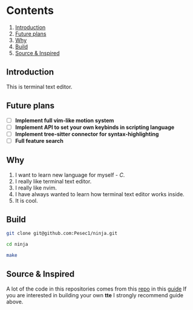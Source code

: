 # Contents

1. [Introduction](#introduction)
2. [Future plans](#future-plans)
3. [Why](#why)
4. [Build](#build)
5. [Source & Inspired](#source--inspired)

## Introduction

This is terminal text editor.

## Future plans

- [ ] **Implement full vim-like motion system**
- [ ] **Implement API to set your own keybinds in scripting language**
- [ ] **Implement tree-sitter connector for syntax-highlighting**
- [ ] **Full feature search**

## Why

1. I want to learn new language for myself - *C*.
2. I really like terminal text editor.
3. I really like nvim.
4. I have always wanted to learn how terminal text editor works inside.
5. It is cool.

## Build

```bash
git clone git@github.com:Pesec1/ninja.git
```

```bash
cd ninja
```

```bash
make
```

## Source & Inspired

A lot of the code in this repositories comes from this
[repo](https://github.com/snaptoken/kilo-src) in this
[guide](https://viewsourcecode.org/snaptoken/kilo/ )
If you are interested in building your own **tte** I strongly recommend guide above.
